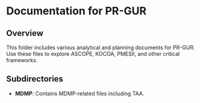 # Documentation for PR-GUR

## Overview
This folder includes various analytical and planning documents for PR-GUR. Use these files to explore ASCOPE, KOCOA, PMESII, and other critical frameworks.

## Subdirectories
- **MDMP**: Contains MDMP-related files including TAA.
